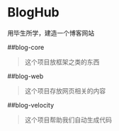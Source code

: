 # BlogHub
用毕生所学，建造一个博客网站

##blog-core
> 这个项目放框架之类的东西

##blog-web
> 这个项目存放网页相关的内容

##blog-velocity
> 这个项目帮助我们自动生成代码
